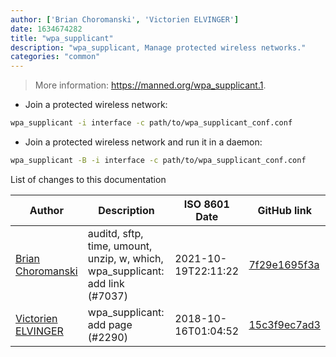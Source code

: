 ```yaml
---
author: ['Brian Choromanski', 'Victorien ELVINGER']
date: 1634674282
title: "wpa_supplicant"
description: "wpa_supplicant, Manage protected wireless networks."
categories: "common"
---
```

> More information: <https://manned.org/wpa_supplicant.1>.

- Join a protected wireless network:

```bash
wpa_supplicant -i interface -c path/to/wpa_supplicant_conf.conf
```

- Join a protected wireless network and run it in a daemon:

```bash
wpa_supplicant -B -i interface -c path/to/wpa_supplicant_conf.conf
```
List of changes to this documentation


Author | Description | ISO 8601 Date | GitHub link
------|-----|-----|-----
[Brian Choromanski](mailto:BrianChoromanski@gmail.com) | auditd, sftp, time, umount, unzip, w, which, wpa_supplicant: add link (#7037) | 2021-10-19T22:11:22 | [7f29e1695f3a](https://github.com/tldr-pages/tldr/commit/7f29e1695f3a3e3a2ecc20c730b8484a59daa588)
[Victorien ELVINGER](mailto:Conaclos@users.noreply.github.com) | wpa_supplicant: add page (#2290) | 2018-10-16T01:04:52 | [15c3f9ec7ad3](https://github.com/tldr-pages/tldr/commit/15c3f9ec7ad3b09e2caea212a5dd05882660b5f2)


